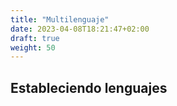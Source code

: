 ```yaml
---
title: "Multilenguaje"
date: 2023-04-08T18:21:47+02:00
draft: true
weight: 50
---
```

## Estableciendo lenguajes


